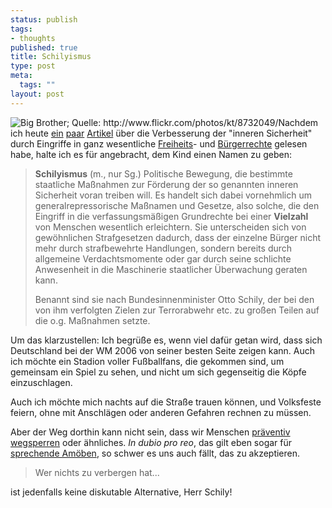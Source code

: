 ```yaml
--- 
status: publish
tags: 
- thoughts
published: true
title: Schilyismus
type: post
meta: 
  tags: ""
layout: post
---
```

<img src="http://photos6.flickr.com/8732049_3c56026fba_t.jpg" alt="Big Brother; Quelle: http://www.flickr.com/photos/kt/8732049/" class="alignright" />Nachdem ich heute <a href="http://www.lawblog.de/index.php/archives/2005/05/15/unscheinbare-lieferwagen/">ein</a> <a href="http://www.scsy.de/~mas/archiv/000566.html">paar</a> <a href="http://www.handelsblatt.com/pshb/fn/relhbi/sfn/buildhbi/cn/GoArt!200013,200050,897995/SH/0/depot/0/">Artikel</a> über die Verbesserung der "inneren Sicherheit" durch Eingriffe in ganz wesentliche <a href="http://dejure.org/gesetze/GG/13.html">Freiheits</a>- und <a href="http://dejure.org/gesetze/GG/8.html">Bürgerrechte</a> gelesen habe, halte ich es für angebracht, dem Kind einen Namen zu geben:

<blockquote><strong>Schilyismus</strong> (m., nur Sg.)
<!--more-->
Politische Bewegung, die bestimmte staatliche Maßnahmen zur Förderung der so genannten inneren Sicherheit voran treiben will. Es handelt sich dabei vornehmlich um generalrepressorische Maßnamen und Gesetze, also solche, die den Eingriff in die verfassungsmäßigen Grundrechte bei einer <strong>Vielzahl</strong> von Menschen wesentlich erleichtern. Sie unterscheiden sich von gewöhnlichen Strafgesetzen dadurch, dass der einzelne Bürger nicht mehr durch strafbewehrte Handlungen, sondern bereits durch allgemeine Verdachtsmomente oder gar durch seine schlichte Anwesenheit in die Maschinerie staatlicher Überwachung geraten kann.

Benannt sind sie nach Bundesinnenminister Otto Schily, der bei den von ihm verfolgten Zielen zur Terrorabwehr etc. zu großen Teilen auf die o.g. Maßnahmen setzte.
</blockquote>

Um das klarzustellen: Ich begrüße es, wenn viel dafür getan wird, dass sich Deutschland bei der WM 2006 von seiner besten Seite zeigen kann. Auch ich möchte ein Stadion voller Fußballfans, die gekommen sind, um gemeinsam ein Spiel zu sehen, und nicht um sich gegenseitig die Köpfe einzuschlagen.

Auch ich möchte mich nachts auf die Straße trauen können, und Volksfeste feiern, ohne mit Anschlägen oder anderen Gefahren rechnen zu müssen.

Aber der Weg dorthin kann nicht sein, dass wir Menschen <a href="http://www.tagesschau.de/aktuell/meldungen/0,1185,OID4341250_REF1,00.html">präventiv wegsperren</a> oder ähnliches. <em>In dubio pro reo</em>, das gilt eben sogar für <a href="http://fredericiana.de/archives/2005/05/14/der-ursprung-allen-ubels/">sprechende Amöben</a>, so schwer es uns auch fällt, das zu akzeptieren. <blockquote>Wer nichts zu verbergen hat...</blockquote> ist jedenfalls keine diskutable Alternative, Herr Schily!

